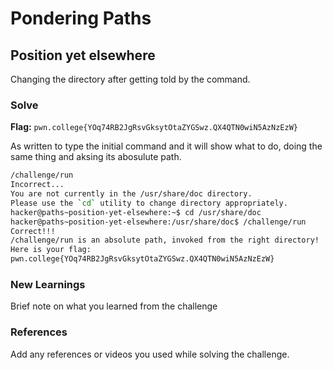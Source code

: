 # Pondering Paths

## Position yet elsewhere 
Changing the directory after getting told by the command.

### Solve
**Flag:** `pwn.college{YOq74RB2JgRsvGksytOtaZYGSwz.QX4QTN0wiN5AzNzEzW}`

As written to type the initial command and it will show what to do, doing the same thing and aksing its abosulute path.

```bash
/challenge/run
Incorrect...
You are not currently in the /usr/share/doc directory.
Please use the `cd` utility to change directory appropriately.
hacker@paths~position-yet-elsewhere:~$ cd /usr/share/doc
hacker@paths~position-yet-elsewhere:/usr/share/doc$ /challenge/run
Correct!!!
/challenge/run is an absolute path, invoked from the right directory!
Here is your flag:
pwn.college{YOq74RB2JgRsvGksytOtaZYGSwz.QX4QTN0wiN5AzNzEzW}
```

### New Learnings
Brief note on what you learned from the challenge

### References 
Add any references or videos you used while solving the challenge.
